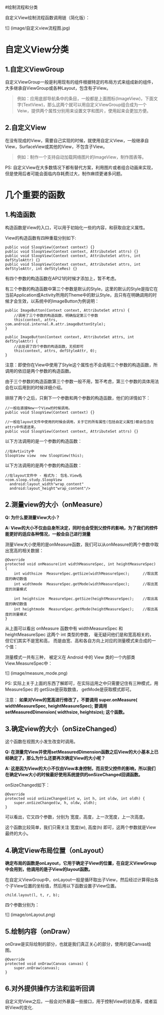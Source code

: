 #绘制流程和分类

自定义View绘制流程函数调用链（简化版）：

![] (image/自定义view流程图.jpg)

# 自定义View分类

## 1.自定义ViewGroup
自定义ViewGroup一般是利用现有的组件根据特定的布局方式来组成新的组件，大多继承自ViewGroup或各种Layout，包含有子View。

> 例如：应用底部导航条中的条目，一般都是上面图标(ImageView)，下面文字(TextView)，那么这两个就可以用自定义ViewGroup组合成为一个Veiw，提供两个属性分别用来设置文字和图片，使用起来会更加方便。


## 2.自定义View
在没有现成的View，需要自己实现的时候，就使用自定义View，一般继承自View，SurfaceView或其他的View，不包含子View。

> 例如：制作一个支持自动加载网络图片的ImageView，制作图表等。


PS: 自定义View在大多数情况下都有替代方案，利用图片或者组合动画来实现，但是使用后者可能会面临内存耗费过大，制作麻烦更诸多问题。

# 几个重要的函数

## 1.构造函数
构造函数是View的入口，可以用于初始化一些的内容，和获取自定义属性。

View的构造函数有四种重载分别如下:

```
public void SloopView(Context context) {}
public void SloopView(Context context, AttributeSet attrs) {}
public void SloopView(Context context, AttributeSet attrs, int defStyleAttr) {}
public void SloopView(Context context, AttributeSet attrs, int defStyleAttr, int defStyleRes) {}
```
有四个参数的构造函数在API21的时候才添加上，暂不考虑。

有三个参数的构造函数中第三个参数是默认的Style，这里的默认的Style是指它在当前Application或Activity所用的Theme中的默认Style，且只有在明确调用的时候才会生效，以系统中的ImageButton为例说明：

```
public ImageButton(Context context, AttributeSet attrs) {
    //调用了三个参数的构造函数，明确指定第三个参数
    this(context, attrs, com.android.internal.R.attr.imageButtonStyle);
}

public ImageButton(Context context, AttributeSet attrs, int defStyleAttr) {
    //此处调了四个参数的构造函数，无视即可
    this(context, attrs, defStyleAttr, 0); 
}
```

注意：即使你在View中使用了Style这个属性也不会调用三个参数的构造函数，所调用的依旧是两个参数的构造函数。

由于三个参数的构造函数第三个参数一般不用，暂不考虑，第三个参数的具体用法会在以后用到的时候详细介绍。

排除了两个之后，只剩下一个参数和两个参数的构造函数，他们的详情如下：

```
//一般在直接New一个View的时候调用。
public void SloopView(Context context) {}

//一般在layout文件中使用的时候会调用，关于它的所有属性(包括自定义属性)都会包含在attrs中传递进来。
public void SloopView(Context context, AttributeSet attrs) {}
```

以下方法调用的是一个参数的构造函数：

```
//在Avtivity中
SloopView view  new SloopView(this);
```
以下方法调用的是两个参数的构造函数：

```
//在layout文件中 - 格式为： 包名.View名
<com.sloop.study.SloopView
  android:layout_width"wrap_content"
  android:layout_height"wrap_content"/>
```

## 2.测量view的大小（onMeasure）

**Q: 为什么要测量View大小？**

**A: View的大小不仅由自身所决定，同时也会受到父控件的影响，为了我们的控件能更好的适应各种情况，一般会自己进行测量**

测量View大小使用的是onMeasure函数，我们可以从onMeasure的两个参数中取出宽高的相关数据：

```
@Override
protected void onMeasure(int widthMeasureSpec, int heightMeasureSpec) {
    int widthsize  MeasureSpec.getSize(widthMeasureSpec);      //取出宽度的确切数值
    int widthmode  MeasureSpec.getMode(widthMeasureSpec);      //取出宽度的测量模式
    
    int heightsize  MeasureSpec.getSize(heightMeasureSpec);    //取出高度的确切数值
    int heightmode  MeasureSpec.getMode(heightMeasureSpec);    //取出高度的测量模式
}
```

从上面可以看出 onMeasure 函数中有 widthMeasureSpec 和 heightMeasureSpec 这两个 int 类型的参数， 毫无疑问他们是和宽高相关的， 但它们其实不是宽和高， 而是由宽、高和各自方向上对应的测量模式来合成的一个值：

测量模式一共有三种， 被定义在 Android 中的 View 类的一个内部类View.MeasureSpec中：

![] (image/measure_mode.png)

PS: 实际上关于上面的东西了解即可，在实际运用之中只需要记住有三种模式，用 MeasureSpec 的 getSize是获取数值， getMode是获取模式即可。

注意：
**如果对View的宽高进行修改了，不要调用 super.onMeasure( widthMeasureSpec, heightMeasureSpec); 要调用 setMeasuredDimension( widthsize, heightsize); 这个函数。**

## 3.确定view的大小（onSizeChanged）
这个函数在视图大小发生改变时调用。

**Q: 在测量完View并使用setMeasuredDimension函数之后View的大小基本上已经确定了，那么为什么还要再次确定View的大小呢？**

**A: 这是因为View的大小不仅由View本身控制，而且受父控件的影响，所以我们在确定View大小的时候最好使用系统提供的onSizeChanged回调函数。**

onSizeChanged如下：

```
@Override
protected void onSizeChanged(int w, int h, int oldw, int oldh) {
    super.onSizeChanged(w, h, oldw, oldh);
}
```
可以看出，它又四个参数，分别为 宽度，高度，上一次宽度，上一次高度。

这个函数比较简单，我们只需关注 宽度(w), 高度(h) 即可，这两个参数就是View最终的大小。

## 4.确定View布局位置（onLayout）
**确定布局的函数是onLayout，它用于确定子View的位置，在自定义ViewGroup中会用到，他调用的是子View的layout函数。**

在自定义ViewGroup中，onLayout一般是循环取出子View，然后经过计算得出各个子View位置的坐标值，然后用以下函数设置子View位置。

```
child.layout(l, t, r, b);
```
四个参数分别为：

![] (image/onLayout.png)

## 5.绘制内容（onDraw）

onDraw是实际绘制的部分，也就是我们真正关心的部分，使用的是Canvas绘图。

```
@Override
protected void onDraw(Canvas canvas) {
    super.onDraw(canvas);
}
```
## 6.对外提供操作方法和监听回调
自定义完View之后，一般会对外暴露一些接口，用于控制View的状态等，或者监听View的变化.